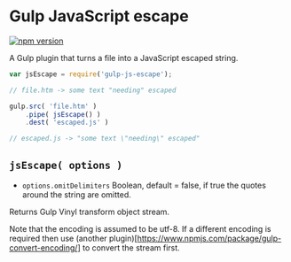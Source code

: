 # Gulp JavaScript escape

[![npm version](https://badge.fury.io/js/gulp-js-escape.svg)](http://badge.fury.io/js/gulp-js-escape)

A Gulp plugin that turns a file into a JavaScript escaped string.

```js
var jsEscape = require('gulp-js-escape');

// file.htm -> some text "needing" escaped

gulp.src( 'file.htm' )
	.pipe( jsEscape() )
	.dest( 'escaped.js' )

// escaped.js -> "some text \"needing\" escaped"
```

## `jsEscape( options )`

* `options.omitDelimiters` Boolean, default = false, if true the quotes around the string are omitted.

Returns Gulp Vinyl transform object stream.

Note that the encoding is assumed to be utf-8.  If a different encoding is required then use (another plugin)[https://www.npmjs.com/package/gulp-convert-encoding/] to convert the stream first.